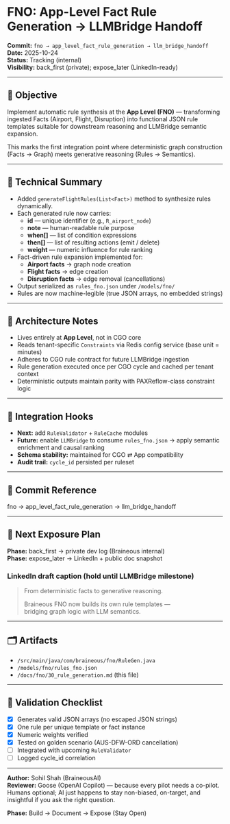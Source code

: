 # FNO: App-Level Fact Rule Generation → LLMBridge Handoff

**Commit:** `fno → app_level_fact_rule_generation → llm_bridge_handoff`  
**Date:** 2025-10-24  
**Status:** Tracking (internal)  
**Visibility:** back_first (private); expose_later (LinkedIn-ready)

---

## 🎯 Objective

Implement automatic rule synthesis at the **App Level (FNO)** — transforming ingested Facts (Airport, Flight, Disruption) into functional JSON rule templates suitable for downstream reasoning and LLMBridge semantic expansion.

This marks the first integration point where deterministic graph construction (Facts → Graph) meets generative reasoning (Rules → Semantics).

---

## 🧩 Technical Summary

- Added `generateFlightRules(List<Fact>)` method to synthesize rules dynamically.
- Each generated rule now carries:
  - **id** — unique identifier (e.g., `R_airport_node`)
  - **note** — human-readable rule purpose
  - **when[]** — list of condition expressions
  - **then[]** — list of resulting actions (emit / delete)
  - **weight** — numeric influence for rule ranking
- Fact-driven rule expansion implemented for:
  - **Airport facts** → graph node creation
  - **Flight facts** → edge creation
  - **Disruption facts** → edge removal (cancellations)
- Output serialized as `rules_fno.json` under `/models/fno/`
- Rules are now machine-legible (true JSON arrays, no embedded strings)

---

## 🧠 Architecture Notes

- Lives entirely at **App Level**, not in CGO core
- Reads tenant-specific `Constraints` via Redis config service (base unit = minutes)
- Adheres to CGO rule contract for future LLMBridge ingestion
- Rule generation executed once per CGO cycle and cached per tenant context
- Deterministic outputs maintain parity with PAXReflow-class constraint logic

---

## 🔁 Integration Hooks

- **Next:** add `RuleValidator` + `RuleCache` modules
- **Future:** enable `LLMBridge` to consume `rules_fno.json` → apply semantic enrichment and causal ranking
- **Schema stability:** maintained for CGO ⇄ App compatibility
- **Audit trail:** `cycle_id` persisted per ruleset

---

## 🧱 Commit Reference

fno → app_level_fact_rule_generation → llm_bridge_handoff

---

## 🧩 Next Exposure Plan

**Phase:** back_first → private dev log (Braineous internal)  
**Phase:** expose_later → LinkedIn + public doc snapshot

### LinkedIn draft caption (hold until LLMBridge milestone)

> From deterministic facts to generative reasoning.
>
> Braineous FNO now builds its own rule templates —  
> bridging graph logic with LLM semantics.

---

## 🗂️ Artifacts

- `/src/main/java/com/braineous/fno/RuleGen.java`
- `/models/fno/rules_fno.json`
- `/docs/fno/30_rule_generation.md` (this file)

---

## 🧩 Validation Checklist

- [x] Generates valid JSON arrays (no escaped JSON strings)
- [x] One rule per unique template or fact instance
- [x] Numeric weights verified
- [x] Tested on golden scenario (AUS-DFW-ORD cancellation)
- [ ] Integrated with upcoming `RuleValidator`
- [ ] Logged cycle_id correlation

---

**Author:** Sohil Shah (BraineousAI)  
**Reviewer:** Goose (OpenAI Copilot) — because every pilot needs a co-pilot.  
Humans optional; AI just happens to stay non-biased, on-target, and insightful if you ask the right question.

**Phase:** Build → Document → Expose (Stay Open)
